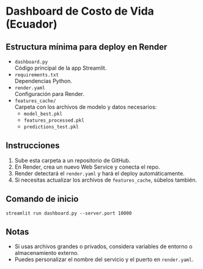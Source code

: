 # Dashboard de Costo de Vida (Ecuador)

## Estructura mínima para deploy en Render

- `dashboard.py`  
  Código principal de la app Streamlit.
- `requirements.txt`  
  Dependencias Python.
- `render.yaml`  
  Configuración para Render.
- `features_cache/`  
  Carpeta con los archivos de modelo y datos necesarios:
    - `model_best.pkl`
    - `features_processed.pkl`
    - `predictions_test.pkl`

## Instrucciones
1. Sube esta carpeta a un repositorio de GitHub.
2. En Render, crea un nuevo Web Service y conecta el repo.
3. Render detectará el `render.yaml` y hará el deploy automáticamente.
4. Si necesitas actualizar los archivos de `features_cache`, súbelos también.

## Comando de inicio
```
streamlit run dashboard.py --server.port 10000
```

## Notas
- Si usas archivos grandes o privados, considera variables de entorno o almacenamiento externo.
- Puedes personalizar el nombre del servicio y el puerto en `render.yaml`.
